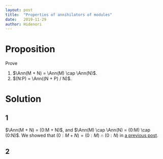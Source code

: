 ```yaml
---
layout: post
title:  "Properties of annihilators of modules"
date:   2019-11-29
author: Hidenori
---
```


# Proposition
Prove

1. $\Ann(M + N) = \Ann(M) \cap \Ann(N)$.
1. $(N:P) = \Ann((N + P) / N)$.

# Solution

## 1

$\Ann(M + N) = (0:M + N)$, and $\Ann(M) \cap \Ann(N) = (0:M) \cap (0:N)$.
We showed that $(0:M + N) = (0:M) \cap (0:N)$ in [a previous post](/2019/11/25/ideal-quotient-properties-in-text-ex-1-22).

## 2
